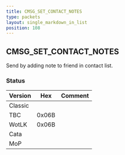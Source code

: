 ```yaml
---
title: CMSG_SET_CONTACT_NOTES
type: packets
layout: single_markdown_in_list
position: 108
---
```


## CMSG_SET_CONTACT_NOTES

Send by adding note to friend in contact list.

### Status

Version    | Hex        | Comment
---------- | ---------- | ---------- 
Classic    |            |
TBC        | 0x06B      | 
WotLK      | 0x06B      | 
Cata       |            |
MoP        |            |